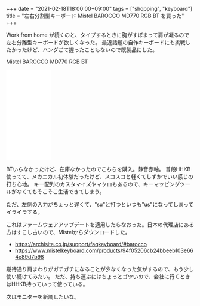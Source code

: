 +++
date = "2021-02-18T18:00:00+09:00"
tags = ["shopping", "keyboard"]
title = "左右分割型キーボード Mistel BAROCCO MD770 RGB BT を買った"
+++

Work from home が続くのと、タイプするときに胸がすぼまって肩が凝るので左右分離型キーボードが欲しくなった。
最近話題の自作キーボードにも挑戦したかったけど、ハンダごて握ったこともないので既製品にした。

Mistel BAROCCO MD770 RGB BT
<iframe style="width:120px;height:240px;" marginwidth="0" marginheight="0" scrolling="no" frameborder="0" src="//rcm-fe.amazon-adsystem.com/e/cm?lt1=_blank&bc1=000000&IS2=1&bg1=FFFFFF&fc1=000000&lc1=0000FF&t=gomlog-22&language=ja_JP&o=9&p=8&l=as4&m=amazon&f=ifr&ref=as_ss_li_til&asins=B08JYYM3V1&linkId=d8591f15ed464f835013c11ebe35e465"></iframe>

BTいらなかったけど、在庫なかったのでこちらを購入。静音赤軸。
普段HHKB使ってて、メカニカル初体験だったけど、スコスコと軽くてしずかでいい感じの打ち心地。
キー配列のカスタマイズやマクロもあるので、キーマッピングツールがなくてもそこそこ生活できてしまう。

ただ、左側の入力がちょっと遅くて、"su"と打つといつも"us"になってしまってイライラする。

これはファームウェアアップデートを適用したらなおった。日本の代理店にある方はすこし古いので、Mistelからダウンロードした。
- https://archisite.co.jp/support/faqkeyboard/#barocco
- https://www.mistelkeyboard.com/products/94f05206cb24bbeeb103e664e89d7b98

期待通り肩まわりがガチガチになることが少なくなった気がするので、もう少し使い続けてみたい。
ただ、持ち運ぶにはちょっとゴツいので、会社に行くときはHHKB持っていって使っている。

次はモニターを新調したいな。
